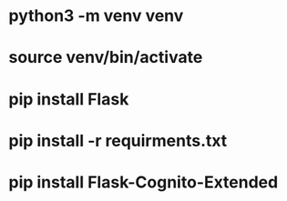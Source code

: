 # python3 -m venv venv
# source venv/bin/activate
# pip install Flask
# pip install -r requirments.txt
# pip install Flask-Cognito-Extended


